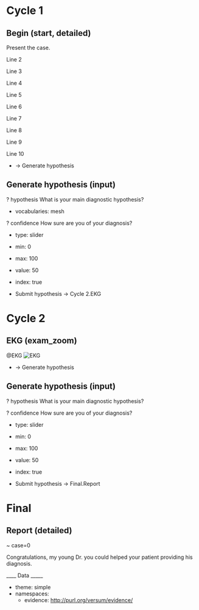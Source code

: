 Cycle 1
=======

Begin (start, detailed)
--------------------------

Present the case.

Line 2

Line 3

Line 4

Line 5

Line 6

Line 7

Line 8

Line 9

Line 10

* -> Generate hypothesis

Generate hypothesis (input)
---------------------------

? hypothesis
  What is your main diagnostic hypothesis?
  * vocabularies: mesh

? confidence
  How sure are you of your diagnosis?
  * type: slider
  * min: 0
  * max: 100
  * value: 50
  * index: true

* Submit hypothesis -> Cycle 2.EKG

Cycle 2
=======

## EKG (exam_zoom)

@EKG
  ![EKG](template/ekg-template.svg)

* -> Generate hypothesis

## Generate hypothesis (input)

? hypothesis
  What is your main diagnostic hypothesis?

? confidence
  How sure are you of your diagnosis?
  * type: slider
  * min: 0
  * max: 100
  * value: 50
  * index: true

* Submit hypothesis -> Final.Report

Final
=====

Report (detailed)
-----------------
~ case=0

Congratulations, my young Dr. you could helped your patient providing his diagnosis.

____ Data _____
* theme: simple
* namespaces:
  * evidence: http://purl.org/versum/evidence/